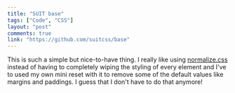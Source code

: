 ```yaml
---
title: "SUIT base"
tags: ["Code", "CSS"]
layout: "post"
comments: true
link: "https://github.com/suitcss/base"
---
```


This is such a simple but nice-to-have thing. I really like using
[normalize.css](http://necolas.github.io/normalize.css/) instead of having to
completely wiping the styling of every element and I've to used my own mini
reset with it to remove some of the default values like margins and paddings.
I guess that I don't have to do that anymore!
